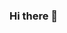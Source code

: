 ### Hi there 👋

<!--
**simonebeltramelli/simonebeltramelli** is a ✨ _special_ ✨ repository because its `README.md` (this file) appears on your GitHub profile.

Here are some ideas to get you started:
 * Bandi
 [Bandi](https://github.com/simonebeltramelli/m_arcimpelago/blob/master/Bandi.md)
 
